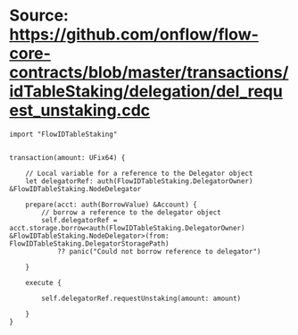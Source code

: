 # Source: https://github.com/onflow/flow-core-contracts/blob/master/transactions/idTableStaking/delegation/del_request_unstaking.cdc

```
import "FlowIDTableStaking"


transaction(amount: UFix64) {

    // Local variable for a reference to the Delegator object
    let delegatorRef: auth(FlowIDTableStaking.DelegatorOwner) &FlowIDTableStaking.NodeDelegator

    prepare(acct: auth(BorrowValue) &Account) {
        // borrow a reference to the delegator object
        self.delegatorRef = acct.storage.borrow<auth(FlowIDTableStaking.DelegatorOwner) &FlowIDTableStaking.NodeDelegator>(from: FlowIDTableStaking.DelegatorStoragePath)
            ?? panic("Could not borrow reference to delegator")

    }

    execute {

        self.delegatorRef.requestUnstaking(amount: amount)

    }
}
```